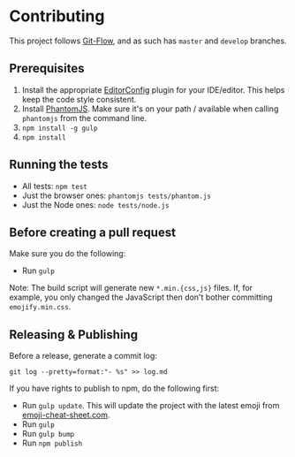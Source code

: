 Contributing
===

This project follows [Git-Flow](http://nvie.com/posts/a-successful-git-branching-model/), and as such has ``master`` and ``develop`` branches.


<extoc></extoc>

## Prerequisites

1. Install the appropriate [EditorConfig](http://editorconfig.org) plugin for your IDE/editor. This helps keep the code style consistent.
2. Install [PhantomJS](http://phantomjs.org). Make sure it's on your path / available when calling `phantomjs` from the command line.
2. `npm install -g gulp`
3. `npm install`

## Running the tests

- All tests: `npm test`
- Just the browser ones: `phantomjs tests/phantom.js`
- Just the Node ones: `node tests/node.js`

## Before creating a pull request

Make sure you do the following:

- Run `gulp`

Note: The build script will generate new `*.min.{css,js}` files. If, for example, you only changed the JavaScript then don't bother committing `emojify.min.css`.

## Releasing & Publishing

Before a release, generate a commit log:

```
git log --pretty=format:"- %s" >> log.md
```

If you have rights to publish to npm, do the following first:

- Run `gulp update`. This will update the project with the latest emoji from [emoji-cheat-sheet.com](http://www.emoji-cheat-sheet.com).
- Run `gulp`
- Run `gulp bump`
- Run `npm publish`
